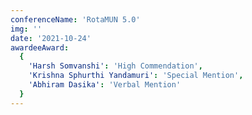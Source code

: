 ```yaml
---
conferenceName: 'RotaMUN 5.0'
img: ''
date: '2021-10-24'
awardeeAward:
  {
    'Harsh Somvanshi': 'High Commendation',
    'Krishna Sphurthi Yandamuri': 'Special Mention',
    'Abhiram Dasika': 'Verbal Mention'
  }
---
```

